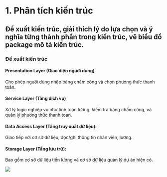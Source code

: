 # 1. Phân tích kiến trúc
## Đề xuất kiến trúc, giải thích lý do lựa chọn và ý nghĩa từng thành phần trong kiến trúc, vẽ biểu đồ package mô tả kiến trúc.
### Đề xuất kiến trúc
#### Presentation Layer (Giao diện người dùng)
Cho phép người dùng nhập bảng chấm công và chọn phương thức thanh toán.
#### Service Layer (Tầng dịch vụ)
Xử lý logic nghiệp vụ như tính toán lương, kiểm tra bảng chấm công, và quản lý phương thức thanh toán.
#### Data Access Layer (Tầng truy xuất dữ liệu): 
Giao tiếp với cơ sở dữ liệu, đọc/ghi thông tin nhân viên, lương.
#### Storage Layer (Tầng lưu trữ): 
Bao gồm cơ sở dữ liệu tiền lương và cơ sở dữ liệu quản lý dự án hiện có.

![](https://www.planttext.com/api/plantuml/png/Z9EnIiH048RxVOhX-ciiBUGq0GiNGGo7xP8BIRZShYGxHH1h2vyYnI7OU8BLfR08t7la2Nm5PvNRIsuZfahOsU-VcVzdl-hFMQ55hd6LiMAPIiXL4J5sByAbY2EONAP2-MaahsDKgOyodi030mWpKHHWYucGS_ewXHiKCiXJzjXHzDlwEKnWtjRhhjRliJaD2EIeP3nGynAnyePB0GsH14h8NhUWtRx8688SIxZ3ThlM1da3dhRr4tO7k4eKHwIBpZQsudJtRdrkTkIbZ-VIlpWPwirt6wG1g6ktdK4Fcn9sR2PCfsT3hi0fwDrcLz6VRggG7Naz5XkwqaVtsn9PDgy88Qs38pWRn5-W5JQSOovH6ULKmiBabFtan8RKUxHrxH-wDxCJdwLrqdmOf-X1aD0xD9LaxgHxZQx9cKcxszmTSHJ6Pf5Sc5Vv3G00__y30000)
